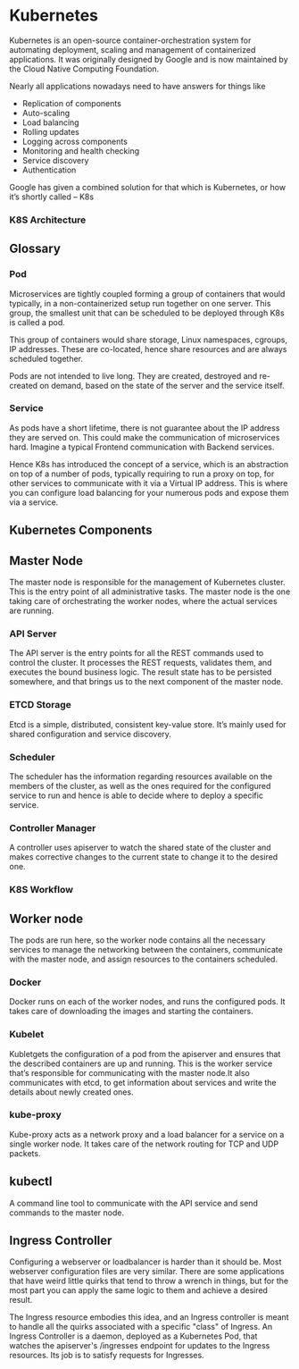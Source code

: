 # Kubernetes

Kubernetes is an open-source container-orchestration system for automating deployment,
scaling and management of containerized applications. It was originally designed by Google 
and is now maintained by the Cloud Native Computing Foundation.

Nearly all applications nowadays need to have answers for things like

- Replication of components
- Auto-scaling
- Load balancing
- Rolling updates
- Logging across components
- Monitoring and health checking
- Service discovery
- Authentication

Google has given a combined solution for that which is Kubernetes, or how it’s shortly called – K8s


### K8S Architecture


## Glossary

### Pod
Microservices  are tightly coupled forming a group of containers that would typically, in a non-containerized setup run together on one server. This group, the smallest unit that can be scheduled to be deployed through K8s is called a pod. 

This group of containers would share storage, Linux namespaces, cgroups, IP addresses. These are co-located, hence share resources and are always scheduled together.

Pods are not intended to live long. They are created, destroyed and re-created on demand, based on the state of the server and the service itself.

### Service
As pods have a short lifetime, there is not guarantee about the IP address they are served on. This could make the communication of microservices hard. Imagine a typical Frontend communication with Backend services.

Hence K8s has introduced the concept of a service, which is an abstraction on top of a number of pods, typically requiring to run a proxy on top, for other services to communicate with it via a Virtual IP address. This is where you can configure load balancing for your numerous pods and expose them via a service.

## Kubernetes Components

## Master Node

The master node is responsible for the management of Kubernetes cluster. This is the entry point of all administrative tasks. The master node is the one taking care of orchestrating the worker nodes, where the actual services are running.

### API Server
The API server is the entry points for all the REST commands used to control the cluster. It processes the REST requests, validates them, and executes the bound business logic. The result state has to be persisted somewhere, and that brings us to the next component of the master node.

### ETCD Storage
Etcd is a simple, distributed, consistent key-value store. It’s mainly used for shared configuration and service discovery.

### Scheduler
The scheduler has the information regarding resources available on the members of the cluster, as well as the ones required for the configured service to run and hence is able to decide where to deploy a specific service.

### Controller Manager
A controller uses apiserver to watch the shared state of the cluster and makes corrective changes to the current state to change it to the desired one.


### K8S Workflow



## Worker node

The pods are run here, so the worker node contains all the necessary services to manage the networking 
between the containers, communicate with the master node, and assign resources to the containers scheduled.

### Docker
Docker runs on each of the worker nodes, and runs the configured pods. It takes care of downloading the images 
and starting the containers.

### Kubelet
Kubletgets the configuration of a pod from the apiserver and ensures that the described containers are up and running. 
This is the worker service that’s responsible for communicating with the master node.It also communicates with etcd, 
to get information about services and write the details about newly created ones.

### kube-proxy
Kube-proxy acts as a network proxy and a load balancer for a service on a single worker node. It takes care of the 
network routing for TCP and UDP packets.

## kubectl

A command line tool to communicate with the API service and send commands to the master node.


## Ingress Controller

Configuring a webserver or loadbalancer is harder than it should be. Most webserver configuration files are very similar. 
There are some applications that have weird little quirks that tend to throw a wrench in things, but for the most part you can 
apply the same logic to them and achieve a desired result.

The Ingress resource embodies this idea, and an Ingress controller is meant to handle all the quirks associated with a specific 
"class" of Ingress. An Ingress Controller is a daemon, deployed as a Kubernetes Pod, that watches the apiserver's /ingresses 
endpoint for updates to the Ingress resources. Its job is to satisfy requests for Ingresses.

